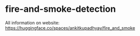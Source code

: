# fire-and-smoke-detection
All information on website:
https://huggingface.co/spaces/ankitkupadhyay/fire_and_smoke
